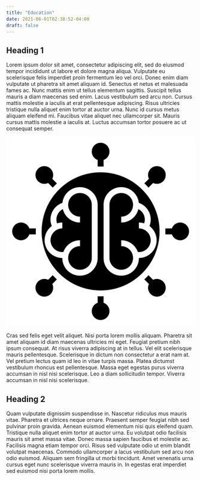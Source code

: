 ```yaml
---
title: "Education"
date: 2021-06-01T02:38:52-04:00
draft: false
---
```


## Heading 1

Lorem ipsum dolor sit amet, consectetur adipiscing elit, sed do eiusmod tempor incididunt ut labore et dolore magna aliqua. Vulputate eu scelerisque felis imperdiet proin fermentum leo vel orci. Donec enim diam vulputate ut pharetra sit amet aliquam id. Senectus et netus et malesuada fames ac. Nunc mattis enim ut tellus elementum sagittis. Suscipit tellus mauris a diam maecenas sed enim. Lacus vestibulum sed arcu non. Cursus mattis molestie a iaculis at erat pellentesque adipiscing. Risus ultricies tristique nulla aliquet enim tortor at auctor urna. Nunc id cursus metus aliquam eleifend mi. Faucibus vitae aliquet nec ullamcorper sit. Mauris cursus mattis molestie a iaculis at. Luctus accumsan tortor posuere ac ut consequat semper.

![Sample Image](/images/logo-black-fill.svg)

Cras sed felis eget velit aliquet. Nisi porta lorem mollis aliquam. Pharetra sit amet aliquam id diam maecenas ultricies mi eget. Feugiat pretium nibh ipsum consequat. At risus viverra adipiscing at in tellus. Vel elit scelerisque mauris pellentesque. Scelerisque in dictum non consectetur a erat nam at. Vel pretium lectus quam id leo in vitae turpis massa. Platea dictumst vestibulum rhoncus est pellentesque. Massa eget egestas purus viverra accumsan in nisl nisi scelerisque. Leo a diam sollicitudin tempor. Viverra accumsan in nisl nisi scelerisque.

## Heading 2

Quam vulputate dignissim suspendisse in. Nascetur ridiculus mus mauris vitae. Pharetra et ultrices neque ornare. Praesent semper feugiat nibh sed pulvinar proin gravida. Aenean euismod elementum nisi quis eleifend quam. Tristique nulla aliquet enim tortor at auctor urna. Eu volutpat odio facilisis mauris sit amet massa vitae. Donec massa sapien faucibus et molestie ac. Facilisis magna etiam tempor orci. Risus sed vulputate odio ut enim blandit volutpat maecenas. Commodo ullamcorper a lacus vestibulum sed arcu non odio euismod. Aliquam sem fringilla ut morbi tincidunt. Amet venenatis urna cursus eget nunc scelerisque viverra mauris in. In egestas erat imperdiet sed euismod nisi porta lorem mollis.
